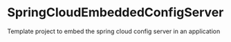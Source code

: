 # SpringCloudEmbeddedConfigServer

Template project to embed the spring cloud config server in an application 
